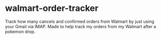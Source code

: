 # walmart-order-tracker
Track how many cancels and confirmed orders from Walmart by just using your Gmail via IMAP. 
Made to help track my orders from my Walmart after a pokemon drop.
